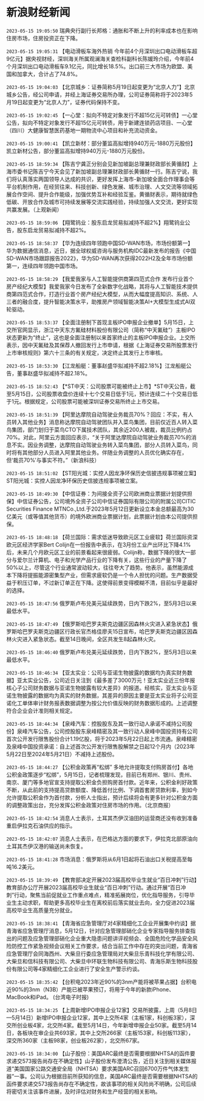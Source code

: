 # 新浪财经新闻
`2023-05-15 19:05:50` 瑞典央行副行长邦格：通胀和不断上升的利率成本也在影响住房市场，住房投资正在下降。

`2023-05-15 19:05:31` 【电动滑板车海外热销 今年前4个月深圳出口电动滑板车超9亿元】据央视财经，深圳海关所属观澜海关查检科副科长陈媛玲介绍，今年前4个月深圳出口电动滑板车9.1亿元，同比增长18.5%。出口前三大市场为欧盟、美国和加拿大，合计占了74.8%。

`2023-05-15 19:04:03` 【北京城乡：证券简称5月19日起变更为“北京人力”】北京城乡公告，经公司申请，并经上海证券交易所办理，公司证券简称将于2023年5月19日起变更为“北京人力”，证券代码保持不变。

`2023-05-15 19:02:45` 【一心堂：拟向不特定对象发行不超15亿元可转债】一心堂公告，拟向不特定对象发行不超15亿元可转债，用于新建连锁药店项目、一心堂（四川）大健康智慧医药基地一期物流中心项目和补充流动资金。

`2023-05-15 19:00:41` 【凯立新材：部分董监高拟增持940万元-1880万元股份】凯立新材公告，部分董监高拟增持940万元-1880万元股份。

`2023-05-15 18:59:34` 【陈吉宁龚正分别会见新加坡副总理兼财政部长黄循财】上海市委书记陈吉宁今天会见了新加坡副总理兼财政部长黄循财一行。陈吉宁说，我们将认真落实两国领导人达成的共识，更好发挥上海市-新加坡全面合作理事会等平台机制作用，在经贸往来、科技创新、绿色发展、城市治理、人文交流等领域拓展合作空间、提升合作能级，加强优势互补和经验互鉴。黄循财表示，期待就绿色低碳、开放合作及城市可持续发展等交流实践经验，持续加强人文交流，更好实现共赢发展。（上观新闻）

`2023-05-15 18:59:06` 【翔鹭钨业：股东启龙贸易拟减持不超2%】翔鹭钨业公告，股东启龙贸易拟减持不超2%。

`2023-05-15 18:58:37` 【华为连续四年领跑中国SD-WAN市场，市场份额第一】华为数据通信消息，近日，据全球权威咨询与服务机构IDC最新发布的报告《中国SD-WAN市场跟踪报告2022》，华为SD-WAN再次获得2022H2及全年市场份额第一，连续四年领跑中国市场。

`2023-05-15 18:58:29` 【我爱我家与人工智能提供商第四范式合作 发布行业首个房产经纪大模型】我爱我家今日发布了全新数字化战略，其将与人工智能技术提供商第四范式合作，打造行业首个房产经纪大模型，从而大幅度提高知识、系统、人三者的融合度，提升智能决策水平，助推房产领域智能决策AI+大模型生成式AI双轮驱动。

`2023-05-15 18:53:37` 【全面注册制下首现主板IPO申报企业撤单】5月15日，上交所官网显示，浙江中天东方氟硅材料股份有限公司（简称“中天氟硅”）主板IPO状态更新为“终止”，这也是全面注册制以来首家终止的主板IPO申报企业。上交所表示，因中天氟硅及其保荐人撤回发行上市申请，根据《上海证券交易所股票发行上市审核规则》第六十三条的有关规定，决定终止其发行上市审核。

`2023-05-15 18:53:30` 【江龙船艇：董事赵盛华拟减持不超2.18%】江龙船艇公告，董事赵盛华拟减持不超2.18%。

`2023-05-15 18:52:43` 【*ST中天：公司股票可能被终止上市】*ST中天公告，截至5月15日，公司股票收盘价连续十七个交易日低于1元，预计连续二十个交易日低于1元。根据规定，公司股票可能被深圳证券交易所终止上市交易。

`2023-05-15 18:51:39` 【阿里达摩院自动驾驶业务裁员70%？回应：不实，有人员转入其他业务】消息称达摩院自动驾驶团队并入菜鸟集团，目前仅近百人转入菜鸟集团，部门划归于菜鸟CTO下属技术团队，其余近200人被裁，裁员比例约占70%。对此，阿里云方面回应表示，“关于阿里达摩院自动驾驶业务裁员70%的消息不实。因业务调整，达摩院自动驾驶业务转入菜鸟集团，部分人员转入菜鸟，同时将有其他部分人员进入阿里其他业务。伴随业务调整的人员优化确实存在，但‘裁员70%’与事实不符。”（新浪科技）

`2023-05-15 18:51:02` 【ST阳光城：实控人因龙净环保历史信披违规事项被立案】ST阳光城：实控人因龙净环保历史信披违规事项被立案。

`2023-05-15 18:49:30` 【中信证券：为间接全资子公司欧洲商业票据计划提供担保】中信证券公告，公司境外全资子公司中信证券国际有限公司的附属公司CITIC Securities Finance MTNCo.,Ltd.于2023年5月12日更新设立本金总额最高为30亿美元（或等值其他货币）的境外欧洲商业票据计划，此票据计划由本公司提供担保。

`2023-05-15 18:48:18` 【荷兰国际：需求低迷导致欧元区工业疲软】荷兰国际资深欧元区经济学家Bert Colijn在一份报告中表示，在3月份工业产出环比下降4.1%后，未来几个月欧元区工业的前景看起来很疲弱。Colijn称，数据下降的很大一部分与爱尔兰计算机、电子和光学产品行业的下降有关，这些行业的产量下降了50%以上，尽管这个行业通常波动较大，往往夸大了趋势。他表示，虽然能源成本下降将提振能源密集型产业，但需求疲软仍是一个令人担忧的问题。生产数据受益于积压订单，不过新订单正在下降。这使得前景变得模糊不清，目前似乎是最好的选择。

`2023-05-15 18:47:56` 俄罗斯卢布兑美元延续跌势，日内下跌2%，至5月3日以来最低水平。

`2023-05-15 18:47:49` 【俄罗斯哈巴罗夫斯克边疆区因森林火灾进入紧急状态】俄罗斯哈巴罗夫斯克边疆区行政长官杰格佳廖夫15日宣布，哈巴罗夫斯克边疆区因森林火灾进入紧急状态。截至14日晚间，全区共发生8起森林火灾。

`2023-05-15 18:46:40` 俄罗斯卢布兑美元延续跌势，日内下跌2%，至5月3日以来最低水平。

`2023-05-15 18:46:34` 【亚太实业：公司与亚诺生物披露的数据均为真实财务数据】亚太实业公告，公司近日关注到《最多差了3000万元！亚太实业近三份年报核心子公司财务数据与亚诺生物披露有较大差异》的报道。经核实，亚太实业与亚诺生物披露的数据均为真实的财务数据，其差异的原因主要是亚太实业将子公司亚诺化工单体审计财务报表数据调整为按公允价值反映的财务数据形成的。上述调整符合企业会计准则相关规定。

`2023-05-15 18:44:34` 【泉峰汽车：控股股东及其一致行动人承诺不减持公司股份】泉峰汽车公告，公司控股股东泉峰精密及其一致行动人泉峰中国投资持有公司首次公开发行限售股份合计1.19亿股，将于2023年5月22日起上市流通。泉峰精密及泉峰中国投资承诺：自上述首次公开发行限售股解禁之日起12个月内（2023年5月22日至2024年5月21日）不减持上述股份。

`2023-05-15 18:44:27` 【公积金政策再“松绑” 多地允许提取支付购房首付】各地公积金政策逐步“松绑”，5月15日，记者梳理发现，目前已有郑州、银川、贵州、南京、厦门等多地官宣支持提取公积金负担购房首付款。近年来，公积金利好政策不断，从此前的支持提高贷款额度、降低首付比例、下调首套房贷款利率，到如今允许提取公积金作为首付款，分析人士指出，预计后续将会有更多针对公积金方面的调整政策出台，充分发挥公积金政策对住房市场的作用。（北京商报）

`2023-05-15 18:42:54` 消息人士表示，土耳其杰伊汉油田的运营商还没有收到准备重启伊拉克石油供应的指示。

`2023-05-15 18:42:07` 消息人士表示，在巴格达方面的要求下，伊拉克北部原油向土耳其杰伊汉港的输送尚未恢复。

`2023-05-15 18:41:28` 市场消息：俄罗斯将从6月1日起将石油出口关税提高至每吨16.2美元。

`2023-05-15 18:39:49` 【教育部决定开展2023届高校毕业生就业“百日冲刺”行动】教育部办公厅开展2023届高校毕业生就业“百日冲刺”行动。通过开展“百日冲刺”行动，聚焦当前促就业工作重点难点，精准拓展岗位，优化指导服务，引导毕业生主动求职，帮助更多高校毕业生在离校前后落实就业去向，全力促进2023届高校毕业生高质量充分就业。

`2023-05-15 18:38:41` 【青海省应急管理厅对4家精细化工企业开展集中约谈】据青海省应急管理厅消息，5月12日，针对应急管理部硝化企业专家指导服务排查指出的问题及应急管理部硝化企业重大隐患问题讲评视频会、全国危险化学品安全风险防控工作紧急视频会议相关工作要求，结合当前工作中存在的突出问题，青海省应急管理厅会同海西州、大柴旦行委应急管理局对大柴旦乐青科技化学有限公司、大柴旦和信科技有限公司、大柴旦中环联生物科技有限公司、青海乐斯生物科技股份有限公司等4家精细化工企业进行了安全生产警示约谈。

`2023-05-15 18:35:42` 【台积电2023年近90%的3nm产能将被苹果占据】台积电近90%的3nm（N3B）产能已被苹果预订，将用于今年的新款iPhone、MacBook和iPad。 (台湾电子时报)

`2023-05-15 18:34:25` 【上周新增IPO申报企业12家】交易所披露，上周（5月8日—5月14日）新增IPO申报企业12家，其中上交所4家（主板1家，科创板3家），深交所创业板4家，北交所4家。截至5月14日，今年新增申报企业50家。截至5月14日，各板块在审企业共693家，其中上交所266家（主板153家，科创板113家），深交所360家（主板98家，创业板262家），北交所67家。

`2023-05-15 18:34:00` 【山子股份：美国ARC最终是否需要根据NHTSA的函件要求递交573报告尚存在不确定性】山子股份发布澄清公告，近日关注到相关媒体报道“美国国家公路交通安全局（NHTSA）要求美国ARC召回6700万件气体发生器”一事。公司认为根据目前所获知的信息，美国ARC最终是否需要根据NHTSA的函件要求递交573报告尚存在不确定性，故该事项的相关风险尚不明确，公司后续将密切关注该事件进展，及时评估对财务和生产经营的相关影响。

